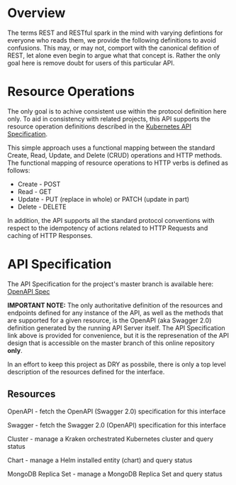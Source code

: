 # Overview
The terms REST and RESTful spark in the mind with varying defintions for everyone who reads them, we provide the following definitions to avoid confusions.  This may, or may not, comport with the canonical defition of REST, let alone even begin to argue what that concept is.  Rather the only goal here is remove doubt for users of this particular API. 

# Resource Operations
The only goal is to achive consistent use within the protocol definition here only. To aid in consistency with related projects, this API supports the resource operation definitions described in the [Kubernetes API Specification](https://kubernetes.io/docs/api-reference/v1.7/#resource-operations).  

This simple approach uses a functional mapping between the standard Create, Read, Update, and Delete (CRUD) operations and HTTP methods.  The functional mapping of resource operations to HTTP verbs is defined as follows:
* Create - POST
* Read - GET
* Update - PUT (replace in whole) or PATCH (update in part)
* Delete - DELETE

In addition, the API supports all the standard protocol conventions with respect to the idempotency of actions related to HTTP Requests and caching of HTTP Responses. 

# API Specification
The API Specification for the project's master branch is available here: [OpenAPI Spec](http://swagger.goa.design/?url=samsung_cnct%2Fkrak8s%2Fdesign)

**IMPORTANT NOTE:** The only authoritative definition of the resources and endpoints defined for any instance of the API, as well as the methods that are supported for a given resource, is the OpenAPI (aka Swagger 2.0) definition generated by the running API Server itself.  The API Specification link above is provided for convenience, but it is the represenation of the API design that is accessible on the master branch of this online repository **only**.

In an effort to keep this project as DRY as possbile, there is only a top level description of the resources defined for the interface.

## Resources 
OpenAPI - fetch the OpenAPI (Swagger 2.0) specification for this interface

Swagger - fetch the Swagger 2.0 (OpenAPI) specification for this interface

Cluster - manage a Kraken orchestrated Kubernetes cluster and query status

Chart - manage a Helm installed entity (chart) and query status

MongoDB Replica Set - manage a MongoDB Replica Set and query status


